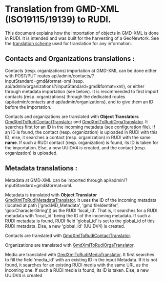 # Translation from GMD-XML (ISO19115/19139) to RUDI.

This document explains how the importation of objects in GMD-XML is done in RUDI. It is intended and was built for the harvesting of a GeoNewtork. See the [translation scheme](../../../doc/translation/GMD_XML.md) used for translation for any information.

## Contacts and Organizations translations :

Contacts (resp. organizations) importation at GMD-XML can be done either with POST/PUT routes api/admin/contacts/?inputStandard=gmd&format=xml (resp. api/admin/organizations?/inputStandard=gmd&format=xml), or either through metadata importation (see below). It is recommended to first import contacts (resp. organizations) through the dedicated routes (api/admin/contacts and api/admin/organizations), and to give them an ID before the importation.

Contacts and organizations are translated with **Object Translators** [GmdXmlToRudiContactTranslator](./contactTranslator.js) and [GmdXmlToRudiOrgaTranslator](./organizationTranslator.js). It searches first for an ID in the incoming metadata (see [configuration file](../../config/confTranslation/GMD_XML/confGMDXML.js)). If an ID is found, the contact (resp. organization) is uploaded in RUDI with this ID; else, it searches a contact (resp. organization) in RUDI with the same **name**. If such a RUDI contact (resp. organization) is found, its ID is taken for the importation. Else, a new UUIDV4 is created, and the contact (resp. organization) is uploaded.

## Metadata translations :

Metadata at GMD-XML can be imported through api/admin/?inputStandard=gmd&format=xml.

Metadata is translated with **Object Translator** [GmdXmlToRudiMetadataTranslator](./metadataTranslator.js). It uses the ID of the incoming metadata (located at path ['gmd:MD_Metadata', 'gmd:fileIdentifer', 'gco:CharacterString']) as the RUDI 'local_id'. That is, it searches for a RUDI metadata with 'local_id' being the ID of the incoming metadata. If such a RUDI metadata is found, RUDI field 'global_id' is set to the global_id of this RUDI metadata. Else, a new 'global_id' (UUIDV4) is created.

Contacts are translated with [GmdXmlToRudiContactTranslator](./contactTranslator.js).

Organizations are translated with [GmdXmlToRudiOrgaTranslator](./organizationTranslator.js).

Media are translated with [GmdXmlToRudiMediaTranslator](./mediaTranslator.js). It first searches to fill the field 'media_id' with an existing ID in the input Metadata. If it is not found, it searches for an existing RUDI media with the same URL as the incoming one. If such a RUDI media is found, its ID is taken. Else, a new UUIDV4 is created
